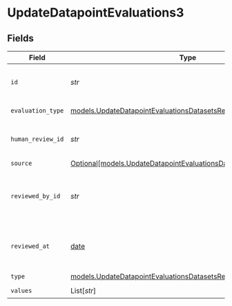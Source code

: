 # UpdateDatapointEvaluations3


## Fields

| Field                                                                                                                                    | Type                                                                                                                                     | Required                                                                                                                                 | Description                                                                                                                              |
| ---------------------------------------------------------------------------------------------------------------------------------------- | ---------------------------------------------------------------------------------------------------------------------------------------- | ---------------------------------------------------------------------------------------------------------------------------------------- | ---------------------------------------------------------------------------------------------------------------------------------------- |
| `id`                                                                                                                                     | *str*                                                                                                                                    | :heavy_check_mark:                                                                                                                       | The unique identifier of the human evaluation                                                                                            |
| `evaluation_type`                                                                                                                        | [models.UpdateDatapointEvaluationsDatasetsResponseEvaluationType](../models/updatedatapointevaluationsdatasetsresponseevaluationtype.md) | :heavy_check_mark:                                                                                                                       | The type of evaluation                                                                                                                   |
| `human_review_id`                                                                                                                        | *str*                                                                                                                                    | :heavy_check_mark:                                                                                                                       | The unique identifier of the human review                                                                                                |
| `source`                                                                                                                                 | [Optional[models.UpdateDatapointEvaluationsDatasetsResponseSource]](../models/updatedatapointevaluationsdatasetsresponsesource.md)       | :heavy_minus_sign:                                                                                                                       | N/A                                                                                                                                      |
| `reviewed_by_id`                                                                                                                         | *str*                                                                                                                                    | :heavy_check_mark:                                                                                                                       | The unique identifier of the user who reviewed the item                                                                                  |
| `reviewed_at`                                                                                                                            | [date](https://docs.python.org/3/library/datetime.html#date-objects)                                                                     | :heavy_minus_sign:                                                                                                                       | The date and time the item was reviewed                                                                                                  |
| `type`                                                                                                                                   | [models.UpdateDatapointEvaluationsDatasetsResponseType](../models/updatedatapointevaluationsdatasetsresponsetype.md)                     | :heavy_check_mark:                                                                                                                       | N/A                                                                                                                                      |
| `values`                                                                                                                                 | List[*str*]                                                                                                                              | :heavy_check_mark:                                                                                                                       | N/A                                                                                                                                      |